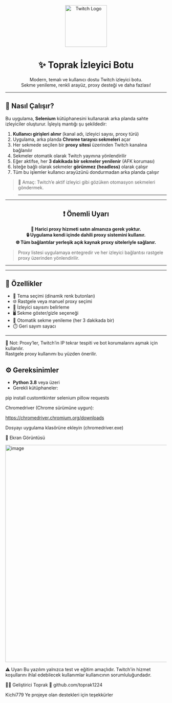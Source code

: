 <!-- 🎥 Üstte Hareketli Twitch Logosu -->
<p align="center">
  <img src="https://media3.giphy.com/media/v1.Y2lkPTc5MGI3NjExOGZod2NrenNxbTVkbzVwMzFmdHNweGl6MzVraGsxanV0OTJtc2FhdyZlcD12MV9pbnRlcm5hbF9naWZfYnlfaWQmY3Q9cw/nvnCtgFUPvXS9MELci/giphy.gif" width="130" alt="Twitch Logo">
</p>

<h1 align="center">✨ Toprak İzleyici Botu</h1>

<p align="center">
  Modern, temalı ve kullanıcı dostu Twitch izleyici botu.<br>
  Sekme yenileme, renkli arayüz, proxy desteği ve daha fazlası!
</p>

---
## 🔧 Nasıl Çalışır?

Bu uygulama, **Selenium** kütüphanesini kullanarak arka planda sahte izleyiciler oluşturur. İşleyiş mantığı şu şekildedir:

1. **Kullanıcı girişleri alınır** (kanal adı, izleyici sayısı, proxy türü)
2. Uygulama, arka planda **Chrome tarayıcı sekmeleri** açar
3. Her sekmede seçilen bir **proxy sitesi** üzerinden Twitch kanalına bağlanılır
4. Sekmeler otomatik olarak Twitch yayınına yönlendirilir
5. Eğer aktifse, her **3 dakikada bir sekmeler yenilenir** (AFK koruması)
6. İsteğe bağlı olarak sekmeler **görünmez (headless)** olarak çalışır
7. Tüm bu işlemler kullanıcı arayüzünü dondurmadan arka planda çalışır

> 🎯 Amaç: Twitch’e aktif izleyici gibi gözüken otomasyon sekmeleri göndermek.

> ---

---

<h2 align="center">❗ Önemli Uyarı</h2>

<p align="center">
  <strong>🚫 Harici proxy hizmeti satın almanıza gerek yoktur.</strong><br>
  <strong>🔒 Uygulama kendi içinde dahili proxy sistemini kullanır.</strong><br>
  <strong>🌐 Tüm bağlantılar yerleşik açık kaynak proxy siteleriyle sağlanır.</strong>
</p>

> Proxy listesi uygulamaya entegredir ve her izleyici bağlantısı rastgele proxy üzerinden yönlendirilir.

---


---

## 🚀 Özellikler

- 🎨 Tema seçimi (dinamik renk butonları)
- 🌐 Rastgele veya manuel proxy seçimi
- 👥 İzleyici sayısını belirleme
- 🖥️ Sekme göster/gizle seçeneği
- 🔁 Otomatik sekme yenileme (her 3 dakikada bir)
- ⏱️ Geri sayım sayacı

---

🧠 Not: Proxy’ler, Twitch’in IP tekrar tespiti ve bot korumalarını aşmak için kullanılır.  
Rastgele proxy kullanımı bu yüzden önerilir.

## ⚙️ Gereksinimler

- **Python 3.8** veya üzeri
- Gerekli kütüphaneler:

pip install customtkinter selenium pillow requests

Chromedriver (Chrome sürümüne uygun):

https://chromedriver.chromium.org/downloads

Dosyayı uygulama klasörüne ekleyin (chromedriver.exe)

📸 Ekran Görüntüsü

<img width="897" height="676" alt="image" src="https://github.com/user-attachments/assets/ea8bad17-1afb-4b18-8b90-faf8636cd27f" />

⚠️ Uyarı
Bu yazılım yalnızca test ve eğitim amaçlıdır.
Twitch'in hizmet koşullarını ihlal edebilecek kullanımlar kullanıcının sorumluluğundadır.

👨‍💻 Geliştirici
Toprak
🔗 github.com/toprak1224



Kichi779 Ye projeye olan destekleri için teşekkürler
